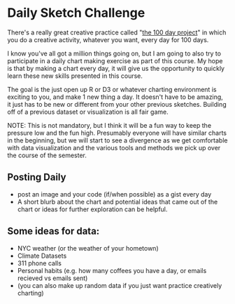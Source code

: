 # Daily Sketch Challenge

There's a really great creative practice called "[the 100 day project](https://thegreatdiscontent.com/100days)" in which you do a creative activity, whatever you want, every day for 100 days.

I know you've all got a million things going on, but I am going to also try to participate in a daily chart making exercise as part of this course. My hope is that by making a chart every day, it will give us the opportunity to quickly learn these new skills presented in this course.

The goal is the just open up R or D3 or whatever charting environment is exciting to you, and make 1 new thing a day. It doesn't have to be amazing, it just has to be new or different from your other previous sketches. Building off of a previous dataset or visualization is all fair game.

NOTE: This is not mandatory, but I think it will be a fun way to keep the pressure low and the fun high. Presumably everyone will have similar charts in the beginning, but we will start to see a divergence as we get comfortable with data visualization and the various tools and methods we pick up over the course of the semester.

## Posting Daily

* post an image and your code (if/when possible) as a gist every day
* A short blurb about the chart and potential ideas that came out of the chart or ideas for further exploration can be helpful.


## Some ideas for data:

* NYC weather (or the weather of your hometown)
* Climate Datasets
* 311 phone calls
* Personal habits (e.g. how many coffees you have a day, or emails recieved vs emails sent)
* (you can also make up random data if you just want practice creatively charting)

